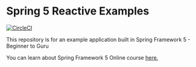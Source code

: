 # Spring 5 Reactive Examples

[![CircleCI](https://circleci.com/gh/jperezdelafuente/spring5-reactive-examples.svg?style=svg)](https://circleci.com/gh/jperezdelafuente/spring5-reactive-examples/)

This repository is for an example application built in Spring Framework 5 - Beginner to Guru

You can learn about Spring Framework 5 Online course [here.](https://go.springframework.guru/spring-framework-5-online-course)
